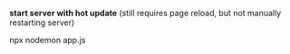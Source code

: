 **start server with hot update** 
(still requires page reload, but not manually restarting server)

npx nodemon app.js